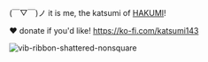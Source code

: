 (￣▽￣)ノ it is me, the katsumi of [HAKUMI](https://github.com/hakusoda)!

❤️ donate if you'd like! https://ko-fi.com/katsumi143


![vib-ribbon-shattered-nonsquare](https://github.com/katsumi143/katsumi143/assets/32640219/2f5685bb-75cb-4377-b493-56939eb53bc1)
